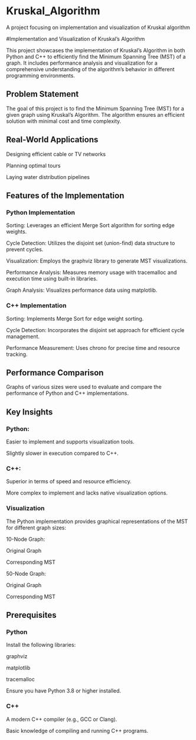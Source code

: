 # Kruskal_Algorithm
 A project focusing on implementation and visualization of Kruskal algorithm

#Implementation and Visualization of Kruskal’s Algorithm

This project showcases the implementation of Kruskal’s Algorithm in both Python and C++ to efficiently find the Minimum Spanning Tree (MST) of a graph. It includes performance analysis and visualization for a comprehensive understanding of the algorithm’s behavior in different programming environments.


## **Problem Statement**

The goal of this project is to find the Minimum Spanning Tree (MST) for a given graph using Kruskal’s Algorithm. The algorithm ensures an efficient solution with minimal cost and time complexity.

## **Real-World Applications**

Designing efficient cable or TV networks

Planning optimal tours

Laying water distribution pipelines

## **Features of the Implementation**

### **Python Implementation**

Sorting: Leverages an efficient Merge Sort algorithm for sorting edge weights.

Cycle Detection: Utilizes the disjoint set (union-find) data structure to prevent cycles.

Visualization: Employs the graphviz library to generate MST visualizations.

Performance Analysis: Measures memory usage with tracemalloc and execution time using built-in libraries.

Graph Analysis: Visualizes performance data using matplotlib.

### **C++ Implementation**

Sorting: Implements Merge Sort for edge weight sorting.

Cycle Detection: Incorporates the disjoint set approach for efficient cycle management.

Performance Measurement: Uses chrono for precise time and resource tracking.

## **Performance Comparison**

Graphs of various sizes were used to evaluate and compare the performance of Python and C++ implementations.

## **Key Insights**

### **Python:**

Easier to implement and supports visualization tools.

Slightly slower in execution compared to C++.

### **C++:**

Superior in terms of speed and resource efficiency.

More complex to implement and lacks native visualization options.

### **Visualization**

The Python implementation provides graphical representations of the MST for different graph sizes:

10-Node Graph:

Original Graph

Corresponding MST

50-Node Graph:

Original Graph

Corresponding MST

## **Prerequisites**

### **Python**

Install the following libraries:

graphviz

matplotlib

tracemalloc

Ensure you have Python 3.8 or higher installed.

### **C++**

A modern C++ compiler (e.g., GCC or Clang).

Basic knowledge of compiling and running C++ programs.
